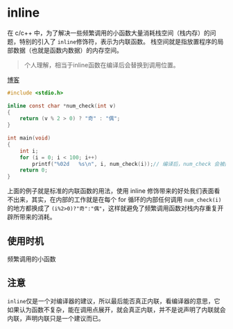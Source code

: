 # inline

在 c/c++ 中，为了解决一些频繁调用的小函数大量消耗栈空间（栈内存）的问题，特别的引入了 `inline`修饰符，表示为内联函数。
栈空间就是指放置程序的局部数据（也就是函数内数据）的内存空间。

>个人理解，相当于inline函数在编译后会替换到调用位置。

[博客](https://www.runoob.com/w3cnote/cpp-inline-usage.html)

```c
#include <stdio.h>
 
inline const char *num_check(int v)
{
    return (v % 2 > 0) ? "奇" : "偶";
}
 
int main(void)
{
    int i;
    for (i = 0; i < 100; i++)
        printf("%02d   %s\n", i, num_check(i));// 编译后，num_check 会被函数体替换
    return 0;
}
```

上面的例子就是标准的内联函数的用法，使用 inline 修饰带来的好处我们表面看不出来，其实，在内部的工作就是在每个 for 循环的内部任何调用 `num_check(i)` 的地方都换成了 `(i%2>0)?"奇":"偶"`，这样就避免了频繁调用函数对栈内存重复开辟所带来的消耗。

## 使用时机

频繁调用的小函数

## 注意

`inline`仅是一个对编译器的建议，所以最后能否真正内联，看编译器的意思，它如果认为函数不复杂，能在调用点展开，就会真正内联，并不是说声明了内联就会内联，声明内联只是一个建议而已。
